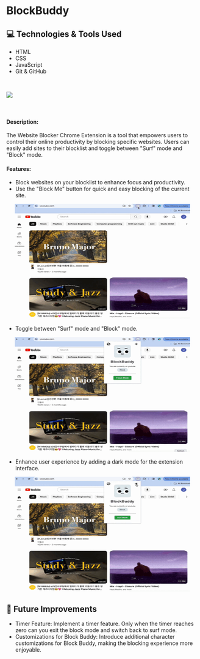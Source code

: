 # BlockBuddy

## 💻 Technologies & Tools Used
- HTML
- CSS
- JavaScript 
- Git & GitHub
<br>

![](https://skills.thijs.gg/icons?i=js,html,css,git,github)

<br>

#### Description: 
The Website Blocker Chrome Extension is a tool that empowers users to control their online productivity by blocking specific websites. Users can easily add sites to their blocklist and toggle between "Surf" mode and "Block" mode.


#### Features: 

* Block websites on your blocklist to enhance focus and productivity.
* Use the "Block Me" button for quick and easy blocking of the current site.
<p align="center">
  <img width="460" height="300" src="https://github.com/jabs142/webblocker/blob/main/images/1.gif?raw=true">
</p>


* Toggle between "Surf" mode and "Block" mode.
<p align="center">
  <img width="460" height="300" src="https://github.com/jabs142/webblocker/blob/main/images/3.gif?raw=true">
</p>


* Enhance user experience by adding a dark mode for the extension interface.
<p align="center">
  <img width="460" height="300" src="https://github.com/jabs142/webblocker/blob/main/images/2.gif?raw=true">
</p>

## 🎈 Future Improvements

- Timer Feature: Implement a timer feature. Only when the timer reaches zero can you exit the block mode and switch back to surf mode.
- Customizations for Block Buddy: Introduce additional character customizations for Block Buddy, making the blocking experience more enjoyable.
